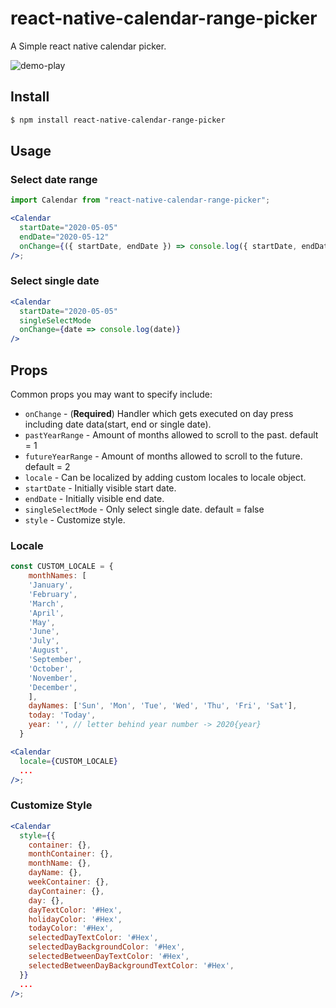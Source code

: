 # react-native-calendar-range-picker

A Simple react native calendar picker.

![demo-play](https://user-images.githubusercontent.com/41982439/76284404-8dd58b00-62e0-11ea-94e6-8d440d3a0571.gif)

## Install

```sh
$ npm install react-native-calendar-range-picker
```

## Usage

### Select date range

```jsx
import Calendar from "react-native-calendar-range-picker";

<Calendar
  startDate="2020-05-05"
  endDate="2020-05-12"
  onChange={({ startDate, endDate }) => console.log({ startDate, endDate })}
/>;
```

### Select single date

```jsx
<Calendar
  startDate="2020-05-05"
  singleSelectMode
  onChange={date => console.log(date)}
/>
```

## Props

Common props you may want to specify include:

- `onChange` - (**Required**) Handler which gets executed on day press including date data(start, end or single date).
- `pastYearRange` - Amount of months allowed to scroll to the past. default = 1
- `futureYearRange` - Amount of months allowed to scroll to the future. default = 2
- `locale` - Can be localized by adding custom locales to locale object.
- `startDate` - Initially visible start date.
- `endDate` - Initially visible end date.
- `singleSelectMode` - Only select single date. default = false
- `style` - Customize style.

### Locale

```jsx
const CUSTOM_LOCALE = {
    monthNames: [
    'January',
    'February',
    'March',
    'April',
    'May',
    'June',
    'July',
    'August',
    'September',
    'October',
    'November',
    'December',
    ],
    dayNames: ['Sun', 'Mon', 'Tue', 'Wed', 'Thu', 'Fri', 'Sat'],
    today: 'Today',
    year: '', // letter behind year number -> 2020{year}
  }

<Calendar
  locale={CUSTOM_LOCALE}
  ...
/>;
```

### Customize Style

```jsx
<Calendar
  style={{
    container: {},
    monthContainer: {},
    monthName: {},
    dayName: {},
    weekContainer: {},
    dayContainer: {},
    day: {},
    dayTextColor: '#Hex',
    holidayColor: '#Hex',
    todayColor: '#Hex',
    selectedDayTextColor: '#Hex',
    selectedDayBackgroundColor: '#Hex',
    selectedBetweenDayTextColor: '#Hex',
    selectedBetweenDayBackgroundTextColor: '#Hex',
  }}
  ...
/>;
```
